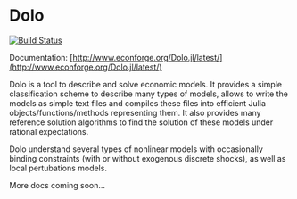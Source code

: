 # Dolo

[![Build Status](https://travis-ci.org/EconForge/Dolo.jl.svg?branch=master)](https://travis-ci.org/EconForge/Dolo.jl)

Documentation: [http://www.econforge.org/Dolo.jl/latest/](http://www.econforge.org/Dolo.jl/latest/)

Dolo is a tool to describe and solve economic models. It provides a simple classification scheme to describe many types of models, allows to write the models as simple text files and compiles these files into efficient Julia objects/functions/methods representing them. It also provides many reference solution algorithms to find the solution of these models under rational expectations.

Dolo understand several types of nonlinear models with occasionally binding constraints (with or without exogenous discrete shocks), as well as local pertubations models.

More docs coming soon...
